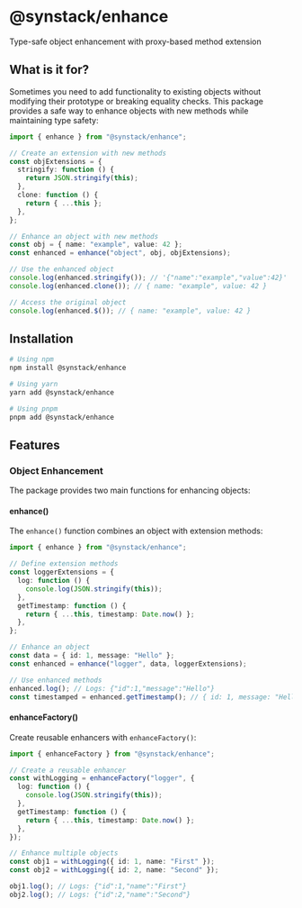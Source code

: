 # @synstack/enhance

Type-safe object enhancement with proxy-based method extension

## What is it for?

Sometimes you need to add functionality to existing objects without modifying their prototype or breaking equality checks. This package provides a safe way to enhance objects with new methods while maintaining type safety:

```typescript
import { enhance } from "@synstack/enhance";

// Create an extension with new methods
const objExtensions = {
  stringify: function () {
    return JSON.stringify(this);
  },
  clone: function () {
    return { ...this };
  },
};

// Enhance an object with new methods
const obj = { name: "example", value: 42 };
const enhanced = enhance("object", obj, objExtensions);

// Use the enhanced object
console.log(enhanced.stringify()); // '{"name":"example","value":42}'
console.log(enhanced.clone()); // { name: "example", value: 42 }

// Access the original object
console.log(enhanced.$()); // { name: "example", value: 42 }
```

## Installation

```bash
# Using npm
npm install @synstack/enhance

# Using yarn
yarn add @synstack/enhance

# Using pnpm
pnpm add @synstack/enhance
```

## Features

### Object Enhancement

The package provides two main functions for enhancing objects:

#### enhance()

The `enhance()` function combines an object with extension methods:

```typescript
import { enhance } from "@synstack/enhance";

// Define extension methods
const loggerExtensions = {
  log: function () {
    console.log(JSON.stringify(this));
  },
  getTimestamp: function () {
    return { ...this, timestamp: Date.now() };
  },
};

// Enhance an object
const data = { id: 1, message: "Hello" };
const enhanced = enhance("logger", data, loggerExtensions);

// Use enhanced methods
enhanced.log(); // Logs: {"id":1,"message":"Hello"}
const timestamped = enhanced.getTimestamp(); // { id: 1, message: "Hello", timestamp: 1234567890 }
```

#### enhanceFactory()

Create reusable enhancers with `enhanceFactory()`:

```typescript
import { enhanceFactory } from "@synstack/enhance";

// Create a reusable enhancer
const withLogging = enhanceFactory("logger", {
  log: function () {
    console.log(JSON.stringify(this));
  },
  getTimestamp: function () {
    return { ...this, timestamp: Date.now() };
  },
});

// Enhance multiple objects
const obj1 = withLogging({ id: 1, name: "First" });
const obj2 = withLogging({ id: 2, name: "Second" });

obj1.log(); // Logs: {"id":1,"name":"First"}
obj2.log(); // Logs: {"id":2,"name":"Second"}
```
